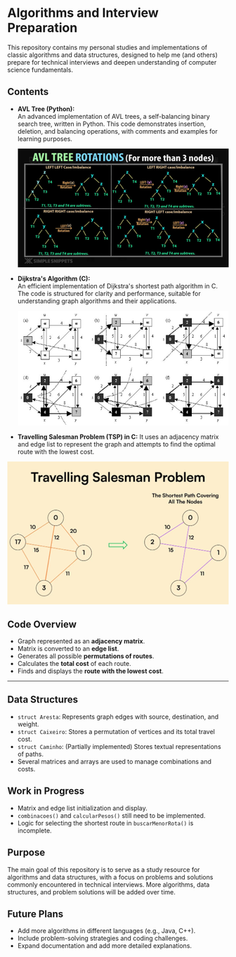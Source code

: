 # Algorithms and Interview Preparation

This repository contains my personal studies and implementations of classic algorithms and data structures, designed to help me (and others) prepare for technical interviews and deepen understanding of computer science fundamentals.

## Contents

- **AVL Tree (Python):**  
  An advanced implementation of AVL trees, a self-balancing binary search tree, written in Python. This code demonstrates insertion, deletion, and balancing operations, with comments and examples for learning purposes.

  <img src="img/image1.png"/>

- **Dijkstra's Algorithm (C):**  
  An efficient implementation of Dijkstra's shortest path algorithm in C. The code is structured for clarity and performance, suitable for understanding graph algorithms and their applications.

  <img src="img/image2.png"/>

- **Travelling Salesman Problem (TSP) in C:**
 It uses an adjacency matrix and edge list to represent the graph and attempts to find the optimal route with the lowest cost.

<img src="img/image3.png"/>

## Code Overview

- Graph represented as an **adjacency matrix**.
- Matrix is converted to an **edge list**.
- Generates all possible **permutations of routes**.
- Calculates the **total cost** of each route.
- Finds and displays the **route with the lowest cost**.

---

## Data Structures

- `struct Aresta`: Represents graph edges with source, destination, and weight.
- `struct Caixeiro`: Stores a permutation of vertices and its total travel cost.
- `struct Caminho`: (Partially implemented) Stores textual representations of paths.
- Several matrices and arrays are used to manage combinations and costs.

##  Work in Progress

-  Matrix and edge list initialization and display.
-  `combinacoes()` and `calcularPesos()` still need to be implemented.
-  Logic for selecting the shortest route in `buscarMenorRota()` is incomplete.

## Purpose

The main goal of this repository is to serve as a study resource for algorithms and data structures, with a focus on problems and solutions commonly encountered in technical interviews. More algorithms, data structures, and problem solutions will be added over time.

## Future Plans

- Add more algorithms in different languages (e.g., Java, C++).
- Include problem-solving strategies and coding challenges.
- Expand documentation and add more detailed explanations.
